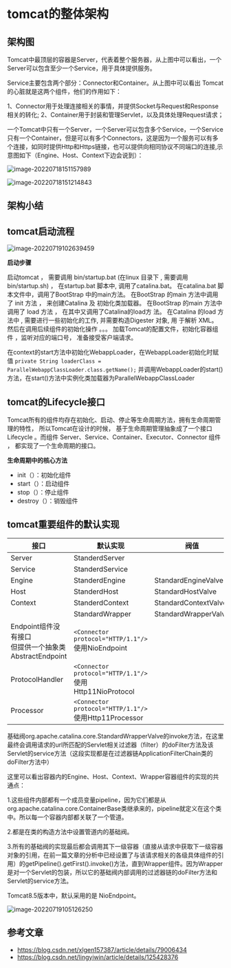 # tomcat的整体架构

## 架构图



Tomcat中最顶层的容器是Server，代表着整个服务器，从上图中可以看出，一个Server可以包含至少一个Service，用于具体提供服务。

Service主要包含两个部分：Connector和Container。从上图中可以看出 Tomcat 的心脏就是这两个组件，他们的作用如下：

1、Connector用于处理连接相关的事情，并提供Socket与Request和Response相关的转化;
2、Container用于封装和管理Servlet，以及具体处理Request请求；

一个Tomcat中只有一个Server，一个Server可以包含多个Service，一个Service只有一个Container，但是可以有多个Connectors，这是因为一个服务可以有多个连接，如同时提供Http和Https链接，也可以提供向相同协议不同端口的连接,示意图如下（Engine、Host、Context下边会说到）：


![image-20220718151157989](assets/image-20220718151157989.png)


![image-20220718151214843](assets/image-20220718151214843.png)

## 架构小结





## tomcat启动流程

![image-20220719102639459](assets/image-20220719102639459.png)



**启动步骤**

启动tomcat ， 需要调用 bin/startup.bat (在linux 目录下 , 需要调用 bin/startup.sh) ， 在startup.bat 脚本中, 调用了catalina.bat。
在catalina.bat 脚本文件中，调用了BootStrap 中的main方法。
在BootStrap 的main 方法中调用了 init 方法 ， 来创建Catalina 及 初始化类加载器。
在BootStrap 的main 方法中调用了 load 方法 ， 在其中又调用了Catalina的load方 法。
在Catalina 的load 方法中 , 需要进行一些初始化的工作, 并需要构造Digester 对象, 用 于解析 XML。
然后在调用后续组件的初始化操作 。。。 加载Tomcat的配置文件，初始化容器组件 ，监听对应的端口号， 准备接受客户端请求。

在context的start方法中初始化WebappLoader，在WebappLoader初始化时赋值   `private String loaderClass = ParallelWebappClassLoader.class.getName();` 并调用WebappLoader的start()方法，在start()方法中实例化类加载器为ParallelWebappClassLoader

## tomcat的Lifecycle接口

Tomcat所有的组件均存在初始化、启动、停止等生命周期方法，拥有生命周期管理的特性， 所以Tomcat在设计的时候， 基于生命周期管理抽象成了一个接口 Lifecycle 。而组件 Server、Service、Container、Executor、Connector 组件 ， 都实现了一个生命周期的接口。

**生命周期中的核心方法**

- init（）：初始化组件
- start（）：启动组件
- stop（）：停止组件
- destroy（）：销毁组件





## tomcat重要组件的默认实现

| 接口                                                       | 默认实现                                                     | 阀值                 |
| ---------------------------------------------------------- | ------------------------------------------------------------ | -------------------- |
| Server                                                     | StanderdServer                                               |                      |
| Service                                                    | StanderdService                                              |                      |
| Engine                                                     | StanderdEngine                                               | StandardEngineValve  |
| Host                                                       | StanderdHost                                                 | StandardHostValve    |
| Context                                                    | StanderdContext                                              | StandardContextValve |
|                                                            | StandardWrapper                                              | StandardWrapperValve |
| Endpoint组件没有接口<br />但提供一个抽象类AbstractEndpoint | `<Connector protocol="HTTP/1.1"/>`<br />使用NioEndpoint      |                      |
| ProtocolHandler                                            | `<Connector protocol="HTTP/1.1"/>`<br />使用Http11NioProtocol |                      |
| Processor                                                  | `<Connector protocol="HTTP/1.1"/>`<br />使用Http11Processor  |                      |



基础阀org.apache.catalina.core.StandardWrapperValve的invoke方法，在这里最终会调用请求的url所匹配的Servlet相关过滤器（filter）的doFilter方法及该Servlet的service方法（这段实现都是在过滤器链ApplicationFilterChain类的doFilter方法中）

 这里可以看出容器内的Engine、Host、Context、Wrapper容器组件的实现的共通点：

1.这些组件内部都有一个成员变量pipeline，因为它们都是从org.apache.catalina.core.ContainerBase类继承来的，pipeline就定义在这个类中。所以每一个容器内部都关联了一个管道。

2.都是在类的构造方法中设置管道内的基础阀。

3.所有的基础阀的实现最后都会调用其下一级容器（直接从请求中获取下一级容器对象的引用，在前一篇文章的分析中已经设置了与该请求相关的各级具体组件的引用）的getPipeline().getFirst().invoke()方法，直到Wrapper组件。因为Wrapper是对一个Servlet的包装，所以它的基础阀内部调用的过滤器链的doFilter方法和Servlet的service方法。

Tomcat8.5版本中，默认采用的是 NioEndpoint。

![image-20220719105126250](assets/image-20220719105126250.png)

## 参考文章
- https://blog.csdn.net/xlgen157387/article/details/79006434
- https://blog.csdn.net/lingyiwin/article/details/125428376

